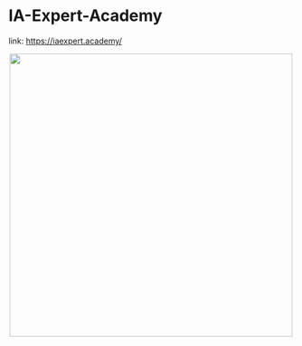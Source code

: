 # IA-Expert-Academy

link: https://iaexpert.academy/

<div align="center">
<img src="https://user-images.githubusercontent.com/87787728/163281915-1318ac65-e960-4666-ae36-699dea227ed5.png" width="500px" />
</div>
